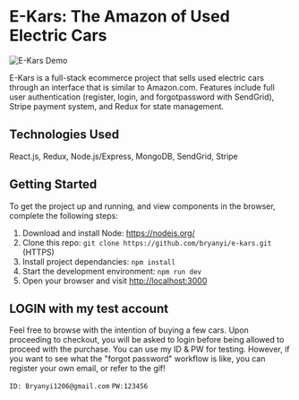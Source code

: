 # E-Kars: The Amazon of Used Electric Cars

![E-Kars Demo](ekars_gif_1.gif)

E-Kars is a full-stack ecommerce project that sells used electric cars through an interface that is similar to Amazon.com. Features include full user authentication (register, login, and forgotpassword with SendGrid), Stripe payment system, and Redux for state management.

## Technologies Used

React.js, Redux, Node.js/Express, MongoDB, SendGrid, Stripe

## Getting Started

To get the project up and running, and view components in the browser, complete the following steps:

1. Download and install Node: <https://nodejs.org/>
2. Clone this repo: `git clone https://github.com/bryanyi/e-kars.git` (HTTPS)
3. Install project dependancies: `npm install`
4. Start the development environment: `npm run dev`
5. Open your browser and visit <http://localhost:3000>

## LOGIN with my test account

Feel free to browse with the intention of buying a few cars. Upon proceeding to checkout, you will be asked to login before being allowed to proceed with the purchase.
You can use my ID & PW for testing. However, if you want to see what the "forgot password" workflow is like, you can register your own email, or refer to the gif!

`ID: Bryanyi1206@gmail.com`
`PW:123456`
